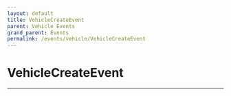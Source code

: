 ```yaml
---
layout: default
title: VehicleCreateEvent
parent: Vehicle Events
grand_parent: Events
permalink: /events/vehicle/VehicleCreateEvent
---
```


# VehicleCreateEvent

---
